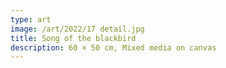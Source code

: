 ```yaml
---
type: art
image: /art/2022/17 detail.jpg
title: Song of the blackbird
description: 60 × 50 cm, Mixed media on canvas
---
```

